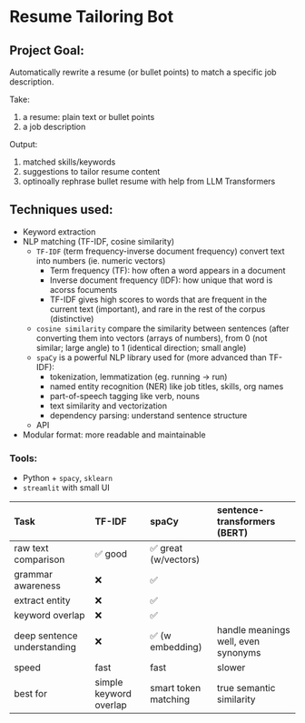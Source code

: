 # Resume Tailoring Bot
## Project Goal: 
Automatically rewrite a resume (or bullet points) to match a specific job description.

Take:
1. a resume: plain text or bullet points
2. a job description

Output:
1. matched skills/keywords
2. suggestions to tailor resume content
3. optinoally rephrase bullet resume with help from LLM Transformers

## Techniques used: 
* Keyword extraction
* NLP matching (TF-IDF, cosine similarity)
    * `TF-IDF` (term frequency-inverse document frequency) convert text into numbers (ie. numeric vectors)
        * Term frequency (TF): how often a word appears in a document
        * Inverse document frequency (IDF): how unique that word is acorss focuments
        * TF-IDF gives high scores to words that are frequent in the current text (important), and rare in the rest of the corpus (distinctive)
    * `cosine similarity` compare the similarity between sentences (after converting them into vectors (arrays of numbers), from 0 (not similar; large angle) to 1 (identical direction; small angle)
    * `spaCy` is a powerful NLP library used for (more advanced than TF-IDF):
        * tokenization, lemmatization (eg. running -> run)
        * named entity recognition (NER) like job titles, skills, org names
        * part-of-speech tagging like verb, nouns
        * text similarity and vectorization
        * dependency parsing: understand sentence structure
    * API
* Modular format: more readable and maintainable

### Tools:
* Python + `spacy`, `sklearn`
* `streamlit` with small UI


| Task | TF-IDF | spaCy | sentence-transformers (BERT)|
|:-----|:-------|:------|:----------------------|
| raw text comparison | ✅ good | ✅ great (w/vectors)|
| grammar awareness | ❌| ✅ |
| extract entity | ❌ | ✅ |
| keyword overlap | ❌ | ✅ |
| deep sentence understanding | ❌ | ✅ (w embedding)| handle meanings well, even synonyms |
| speed | fast | fast | slower | 
| best for | simple keyword overlap | smart token matching | true semantic similarity | 

